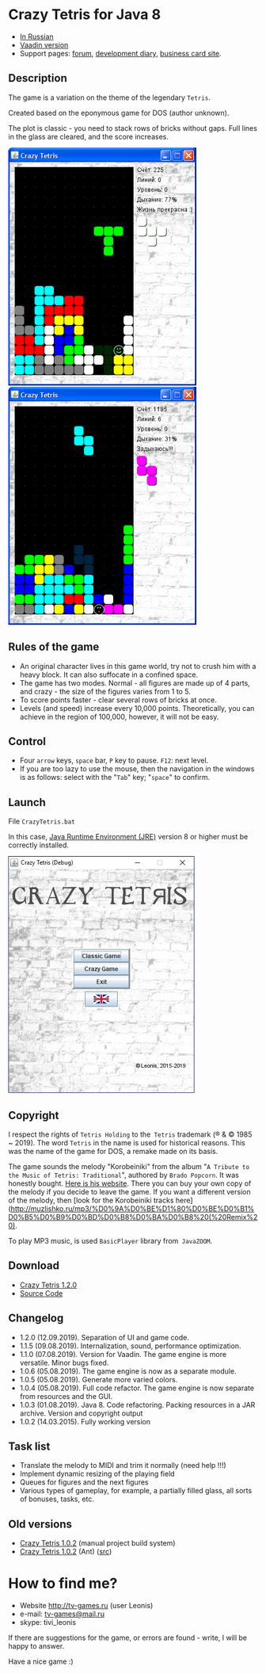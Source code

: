 Crazy Tetris for Java 8
===========

* [In Russian](README_RU.md)
* [Vaadin version](vaadin-tetris/README.md)
* Support pages: [forum](http://tv-games.ru/forum/blog.php?b=2034), [development diary](http://tv-games.ru/forum/showthread.php?t=5661), [business card site](http://leonis.tv-games.ru/crazytetris).

Description
--------
The game is a variation on the theme of the legendary `Tetris`.

Created based on the eponymous game for DOS (author unknown).

The plot is classic - you need to stack rows of bricks without gaps.
Full lines in the glass are cleared, and the score increases.

![Screenshot](doc/screen2.png "Screenshot") ![Screenshot](doc/screen3.png "Screenshot")

Rules of the game
-----------------
* An original character lives in this game world, try not to crush him with a heavy block. 
It can also suffocate in a confined space.
* The game has two modes. Normal - all figures are made up of 4 parts, and crazy - 
the size of the figures varies from 1 to 5.
* To score points faster - clear several rows of bricks at once.
* Levels (and speed) increase every 10,000 points. Theoretically, you can achieve in the region of 100,000,
however, it will not be easy.

Control
----------
* Four `arrow` keys, `space` bar, `P` key to pause. `F12`: next level.
* If you are too lazy to use the mouse, then the navigation in the windows is as follows: select with the "`Tab`" key; "`space`" to confirm.

Launch
------
File `CrazyTetris.bat`

In this case, [Java Runtime Environment (JRE)](http://www.oracle.com/technetwork/java/javase/downloads/index.html) version 8 or higher must be correctly installed.

![Screenshot](doc/screen1.png "Screenshot")

Copyright
---------------
I respect the rights of `Tetris Holding` to the` Tetris` trademark (® & © 1985 ~ 2019). The word `Tetris` in the name is used for historical reasons.
This was the name of the game for DOS, a remake made on its basis.

The game sounds the melody "Korobeiniki" from the album "`A Tribute to the Music of Tetris: Traditional`", authored by `Brado Popcorn`.
It was honestly bought. [Here is his website](http://bradopopcorn.bandcamp.com/album/a-tribute-to-the-music-of-tetris-traditional).
There you can buy your own copy of the melody if you decide to leave the game.
If you want a different version of the melody, then [look for the Korobeiniki tracks here](http://muzlishko.ru/mp3/%D0%9A%D0%BE%D1%80%D0%BE%D0%B1%D0%B5%D0%B9%D0%BD%D0%B8%D0%BA%D0%B8%20(%20Remix%20).

To play MP3 music, is used `BasicPlayer` library from` JavaZOOM`.

Download
--------
* [Crazy Tetris 1.2.0](/doc/maven/CrazyTetris.zip)
* [Source Code](https://github.com/LeonisX/crazy-tetris)

Changelog
----------------

* 1.2.0 (12.09.2019). Separation of UI and game code.
* 1.1.5 (09.08.2019). Internalization, sound, performance optimization.
* 1.1.0 (07.08.2019). Version for Vaadin. The game engine is more versatile. Minor bugs fixed.
* 1.0.6 (05.08.2019). The game engine is now as a separate module.
* 1.0.5 (05.08.2019). Generate more varied colors.
* 1.0.4 (05.08.2019). Full code refactor. The game engine is now separate from resources and the GUI.
* 1.0.3 (01.08.2019). Java 8. Code refactoring. Packing resources in a JAR archive. Version and copyright output
* 1.0.2 (14.03.2015). Fully working version

Task list
---------

* Translate the melody to MIDI and trim it normally (need help !!!)
* Implement dynamic resizing of the playing field
* Queues for figures and the next figures
* Various types of gameplay, for example, a partially filled glass, all sorts of bonuses, tasks, etc.

Old versions
--------------

* [Crazy Tetris 1.0.2](/doc/batch/CrazyTetris-src.zip) (manual project build system)
* [Crazy Tetris 1.0.2](/doc/ant/CrazyTetris.zip) (Ant) ([src](/doc/ant/CrazyTetris-src.zip))

How to find me?
===============
* Website http://tv-games.ru (user Leonis)
* e-mail: tv-games@mail.ru
* skype: tivi_leonis

If there are suggestions for the game, or errors are found - write, I will be happy to answer.

Have a nice game :)
